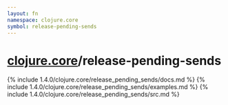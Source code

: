 ```yaml
---
layout: fn
namespace: clojure.core
symbol: release-pending-sends
---
```


# [clojure.core](../)/release-pending-sends

{% include 1.4.0/clojure.core/release_pending_sends/docs.md %}
{% include 1.4.0/clojure.core/release_pending_sends/examples.md %}
{% include 1.4.0/clojure.core/release_pending_sends/src.md %}

